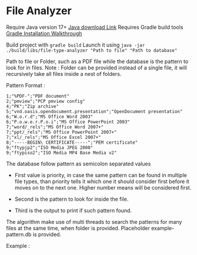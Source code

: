 # File Analyzer

Require Java version 17+ <a href="https://www.oracle.com/de/java/technologies/downloads/">Java download Link</a>
Requires Gradle build tools <a href="https://gradle.org/install/">Gradle Installation Walkthrough</a>

Build project with `gradle build`
Launch it using `java -jar ./build/libs/file-type-analyzer "Path to file" "Path to database"` 

Path to file or Folder, such as a PDF file while the database is the pattern to look for in files.
Note : Folder can be provided instead of a single file, it will recursively take all files inside a nest of folders.

Pattern Format :
```
1;"%PDF-";"PDF document"
2;"pmview";"PCP pmview config"
4;"PK";"Zip archive"
5;"vnd.oasis.opendocument.presentation";"OpenDocument presentation"
6;"W.o.r.d";"MS Office Word 2003"
6;"P.o.w.e.r.P.o.i";"MS Office PowerPoint 2003"
7;"word/_rels";"MS Office Word 2007+"
7;"ppt/_rels";"MS Office PowerPoint 2007+"
7;"xl/_rels";"MS Office Excel 2007+"
8;"-----BEGIN\ CERTIFICATE-----";"PEM certificate"
9;"ftypjp2";"ISO Media JPEG 2000"
9;"ftypiso2";"ISO Media MP4 Base Media v2"
```

The database follow pattern as semicolon separated values

- First value is priority, in case the same pattern can be found in multiple file types, than priority tells it which one it should consider first before it moves on to the next one. Higher number means will be considered first.

- Second is the pattern to look for inside the file.

- Third is the output to print if such pattern found.

The algorithm make use of multi threads to search the patterns for many files at the same time, when folder is provided.
Placeholder example-pattern.db is provided.

Example :

